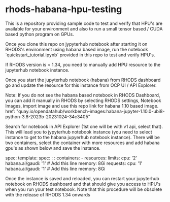 # rhods-habana-hpu-testing
<p>This is a repository providing sample code to test and verify that HPU's are available for your environment and also to run a small tensor based / CUDA based python program on GPUs.</p>
<p>Once you clone this repo on jypyterhub notebook after starting it on RHODS's environment using habana based image, run the notebook `quickstart_tutorial.ipynb` provided in this repo to test and verify HPU's.</p>

<p>If RHODS version is < 1.34, you need to manually add HPU resource to the jupyterhub notebook instance.</p>
<p>Once you start the jupyterhub notebook (habana) from RHODS dashboard go and update the resource for this instance from OCP UI / API Explorer.</p>
<p> Note: If you do not see the habana based notebook in RHODS Dashboard, you can add it manually in RHODS by selecting RHODS settings, Notebook Images, import image and use this repo link for habana 1.10 based image. href: "quay.io/opendatahub/workbench-images:habana-jupyter-1.10.0-ubi8-python-3.8-2023b-20231024-34c3405"</p>
  
<p>Search for notebook in API Explorer (1st one will be with v1 api, select that). This will lead you to jypyterhub notebook instance (you need to select instance to get to the habana jupyerhub notebook instance). There will be two containers, select the container with more resources and add habana gpu's as shown below and save the instance.</p>
<yaml>
spec:
  template:
   spec:
:
:
     containers:
     - resources:
       limits:
         cpu: '2'
         habana.ai/gaudi: '1' # Add this line
         memory: 8Gi
       requests:
         cpu: '1'
         habana.ai/gaudi: '1' # Add this line
         memory: 8Gi
</yaml>

<p> Once the instance is saved and reloaded, you can restart your jupyterhub notebook on RHODS dashboard and that should give you access to HPU's when you run your test notebook. Note that this procedure will be obsolete with the release of RHODS 1.34 onwards </p>
